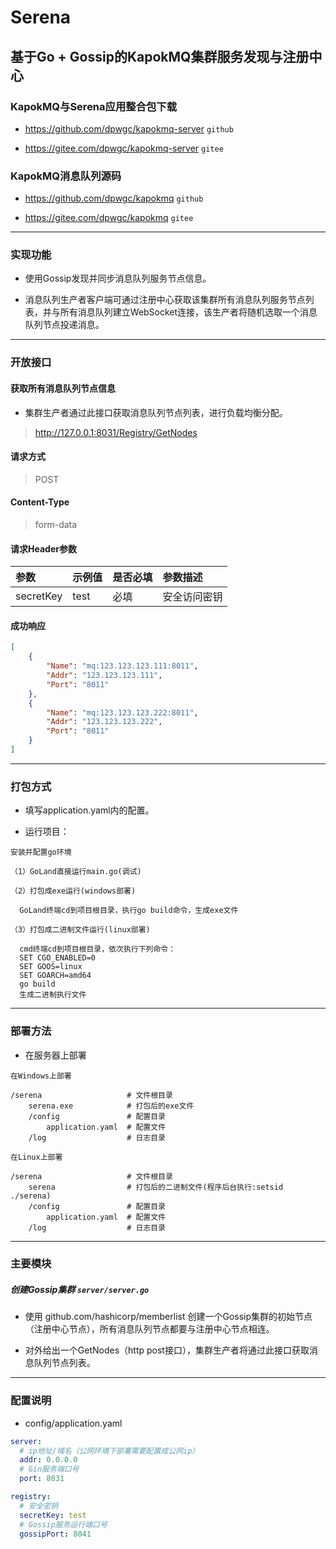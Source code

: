 # Serena

## 基于Go + Gossip的KapokMQ集群服务发现与注册中心

### KapokMQ与Serena应用整合包下载

* https://github.com/dpwgc/kapokmq-server `github`

* https://gitee.com/dpwgc/kapokmq-server `gitee`

### KapokMQ消息队列源码

* https://github.com/dpwgc/kapokmq `github`

* https://gitee.com/dpwgc/kapokmq `gitee`

***

### 实现功能

* 使用Gossip发现并同步消息队列服务节点信息。

* 消息队列生产者客户端可通过注册中心获取该集群所有消息队列服务节点列表，并与所有消息队列建立WebSocket连接，该生产者将随机选取一个消息队列节点投递消息。

***

### 开放接口

#### 获取所有消息队列节点信息

* 集群生产者通过此接口获取消息队列节点列表，进行负载均衡分配。

> http://127.0.0.1:8031/Registry/GetNodes

#### 请求方式
> POST

#### Content-Type
> form-data

#### 请求Header参数

| 参数        | 示例值   | 是否必填   |  参数描述  |
| :--------   | :-----  | :-----  | :----  |
| secretKey     | test |  必填 | 安全访问密钥 |

#### 成功响应

```json
[
	{
		"Name": "mq:123.123.123.111:8011",
		"Addr": "123.123.123.111",
		"Port": "8011"
	},
	{
		"Name": "mq:123.123.123.222:8011",
		"Addr": "123.123.123.222",
		"Port": "8011"
	}
]
```

***

### 打包方式

* 填写application.yaml内的配置。

* 运行项目：

````
安装并配置go环境
````

```
（1）GoLand直接运行main.go(调试)
```

```
（2）打包成exe运行(windows部署)

  GoLand终端cd到项目根目录，执行go build命令，生成exe文件
```

```
（3）打包成二进制文件运行(linux部署)

  cmd终端cd到项目根目录，依次执行下列命令：
  SET CGO_ENABLED=0
  SET GOOS=linux
  SET GOARCH=amd64
  go build
  生成二进制执行文件
```

***

### 部署方法

* 在服务器上部署

```
在Windows上部署

/serena                   # 文件根目录
    serena.exe            # 打包后的exe文件
    /config               # 配置目录
        application.yaml  # 配置文件
    /log                  # 日志目录
```

```
在Linux上部署

/serena                   # 文件根目录
    serena                # 打包后的二进制文件(程序后台执行:setsid ./serena)
    /config               # 配置目录
        application.yaml  # 配置文件
    /log                  # 日志目录
```

***

### 主要模块

##### 创建Gossip集群 `server/server.go`

* 使用 github.com/hashicorp/memberlist 创建一个Gossip集群的初始节点（注册中心节点），所有消息队列节点都要与注册中心节点相连。

* 对外给出一个GetNodes（http post接口），集群生产者将通过此接口获取消息队列节点列表。

***

### 配置说明

* config/application.yaml

```yaml
server:
  # ip地址/域名（公网环境下部署需要配置成公网ip）
  addr: 0.0.0.0
  # Gin服务端口号
  port: 8031

registry:
  # 安全密钥
  secretKey: test
  # Gossip服务运行端口号
  gossipPort: 8041
```

